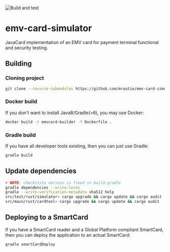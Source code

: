 ![Build and test](https://github.com/mrautio/emv-card-simulator/workflows/Build%20and%20Test/badge.svg)

# emv-card-simulator

JavaCard implementation of an EMV card for payment terminal functional and security testing.

## Building

### Cloning project

```sh
git clone --recurse-submodules https://github.com/mrautio/emv-card-simulator.git
```

### Docker build

If you don't want to install Java8/Gradle(>6), you may use Docker:

```sh
docker build -t emvcard-builder -f Dockerfile .
```

### Gradle build

If you have all developer tools existing, then you can just use Gradle:

```sh
gradle build
```

## Update dependencies

```sh
# NOTE: checkstyle version is fixed in build.gradle
gradle dependencies --write-locks
gradle --write-verification-metadata sha512 help
src/test/rust/simulator> cargo upgrade && cargo update && cargo audit
src/main/rust/cardtool> cargo upgrade && cargo update && cargo audit
```

## Deploying to a SmartCard

If you have a SmartCard reader and a Global Platform compliant SmartCard, then you can deploy the application to an actual SmartCard:

```sh
gradle smartCardDeploy
```
